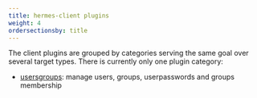```yaml
---
title: hermes-client plugins
weight: 4
ordersectionsby: title
---
```


The client plugins are grouped by categories serving the same goal over several target types. There is currently only one plugin category:

- [usersgroups](./usersgroups/): manage users, groups, userpasswords and groups membership
